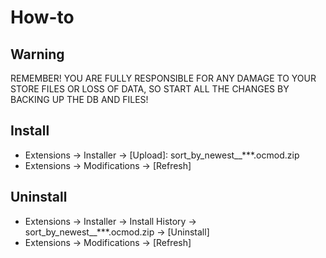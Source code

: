 # How-to

## Warning
REMEMBER! YOU ARE FULLY RESPONSIBLE FOR ANY DAMAGE TO YOUR STORE FILES OR LOSS OF DATA, SO START ALL THE CHANGES BY BACKING UP THE DB AND FILES!

## Install
* Extensions → Installer → [Upload]: sort_by_newest__***.ocmod.zip
* Extensions → Modifications → [Refresh]

## Uninstall
* Extensions → Installer → Install History → sort_by_newest__***.ocmod.zip → [Uninstall]
* Extensions → Modifications → [Refresh]
